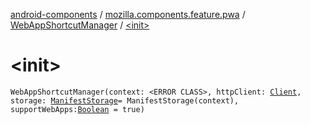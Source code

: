 [android-components](../../index.md) / [mozilla.components.feature.pwa](../index.md) / [WebAppShortcutManager](index.md) / [&lt;init&gt;](./-init-.md)

# &lt;init&gt;

`WebAppShortcutManager(context: <ERROR CLASS>, httpClient: `[`Client`](../../mozilla.components.concept.fetch/-client/index.md)`, storage: `[`ManifestStorage`](../-manifest-storage/index.md)` = ManifestStorage(context), supportWebApps: `[`Boolean`](https://kotlinlang.org/api/latest/jvm/stdlib/kotlin/-boolean/index.html)` = true)`